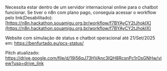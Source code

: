 Necessita estar dentro de um servidor internacional online para o chatbot funcionar.
Se tiver o n8n com plano pago, conseguia acessar o workflow pelo link(Desabilitado): [https://n8n.hackathon.souamigu.org.br/workflow/f7BYAyCY2tJhokIX](https://n8n.hackathon.souamigu.org.br/workflow/f7BYAyCY2tJhokIX)

Website com simulação de status e chatbot operacional até 21/Set/2025 em:
https://benfurtado.eu/pcs-status/

Pitch atualizado: 
https://drive.google.com/file/d/19j56qJ73HVAnc3IQH8RcsnPc1rOsGNHw/view?usp=drive_link
